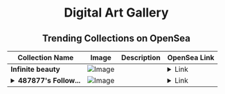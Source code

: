 <div align="center">

# Digital Art Gallery

## Trending Collections on OpenSea

| Collection Name                       | Image                                                                                     | Description                       | OpenSea Link                                                                                          |
|---------------------------------------|-------------------------------------------------------------------------------------------|-----------------------------------|--------------------------------------------------------------------------------------------------------|
| **Infinite beauty** | ![Image](https://i.seadn.io/s/raw/files/60d95db731027fe5f2ffcd2b07acd5ea.jpg?w=500&auto=format?w=200&auto=format) |  | <details><summary>Link</summary>[Infinite beauty](https://opensea.io/collection/infinite-beauty-1)</details> |
| **<details><summary>487877's Follow...</summary>487877's Follower</details>** | ![Image](https://i.seadn.io/s/raw/files/19f9f090920392cc3650cbdf4361755b.png?w=500&auto=format?w=200&auto=format) |  | <details><summary>Link</summary>[487877's Follower](https://opensea.io/collection/487877-s-follower)</details> |

</div>